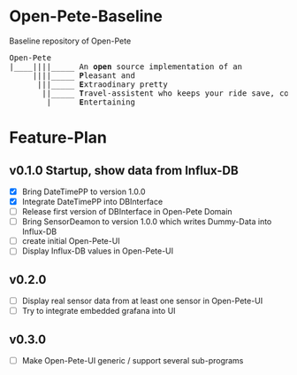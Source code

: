 # Open-Pete-Baseline
Baseline repository of Open-Pete

<pre>
Open-Pete
|____||||_____ An <b>open</b> source implementation of an
     ||||_____ <b>P</b>leasant and 
      |||_____ <b>E</b>xtraodinary pretty 
       ||_____ <b>T</b>ravel-assistent who keeps your ride save, cozy and 
        |_____ <b>E</b>ntertaining
</pre>   

# Feature-Plan

## v0.1.0 Startup, show data from Influx-DB

- [x] Bring DateTimePP to version 1.0.0
- [x] Integrate DateTimePP into DBInterface
- [ ] Release first version of DBInterface in Open-Pete Domain
- [ ] Bring SensorDeamon to version 1.0.0 which writes Dummy-Data into Influx-DB
- [ ] create initial Open-Pete-UI
- [ ] Display Influx-DB values in Open-Pete-UI

## v0.2.0 
- [ ] Display real sensor data from at least one sensor in Open-Pete-UI
- [ ] Try to integrate embedded grafana into UI

## v0.3.0
- [ ] Make Open-Pete-UI generic / support several sub-programs
